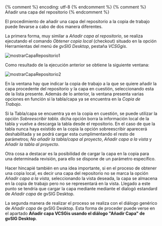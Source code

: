 {% comment %} encoding: utf-8 {% endcomment %}
{% comment %} Añadir una capa del repositorio {% endcomment %} 


El procedimiento de añadir una capa del repositorio a la copia de trabajo puede llevarse a cabo de dos manera diferentes.

La primera forma, muy similar a *Añadir capa al repositorio*, se realiza ejecutando el comando *Obtener copia local* (checkout) situado en la opción Herramientas  del menú de *gvSIG Desktop*, pestaña *VCSGgis*.

![mostrarCapaRepositorio1](img/28_checkout.png)

Como resultado de la ejecución anterior se obtiene la siguiente ventana:

![mostrarCapaRepositorio2](img/29_checkout_win.png)

En la ventana hay que indicar la copia de trabajo a la que se quiere añadir la capa procedente del repositorio y la capa en cuestión, seleccionando esta de la lista presente. Además de lo anterior, la ventana presenta varias opciones en función si la tabla/capa ya se encuentra en la *Copia de Trabajo*.

Si la Tabla/capa se encuentra ya en la copia en cuestión, se puede utilizar la opción *Sobreescribir tabla*. dicha opción borra la información local de la tabla y vuelve a descarga la tabla desde el repositorio. En el caso de que la tabla nunca haya existido en la copia la opción sobreescribir aparecerá deshabilitada y se podrá cargar esta cumplimentando el resto de parámetros; *No añadir la tabla/capa al proyecto*, *Añadir capa a la vista* y *Añadir la tabla al proyecto*.

Otra cosa a destacar es la posibilidad de cargar la capa en la copia para una determinada revisión, para ello se dispone de un parámetro específico.

Hacer hincapié también en una idea importante, si en el proceso de obtener una copia local, es decir una capa del repositorio no se marca la opción *Añadir capa a la vista*, seleccionando la vista deseada, la capa se almacena en la copia de trabajo pero no se representará en la vista. Llegado a este punto se tendría que cargar la capa mediante mediante el dialogó estandard de *Añadir capa* de gvSIG Desktop.

 La segunda manera de realizar el proceso se realiza con el diálogo genérico de *Añadir capa* de gvSIG Desktop. Esta forma de proceder puede verse en el apartado **Añadir capa VCSGis usando el diálogo "Añadir Capa" de gvSIG Desktop**.


